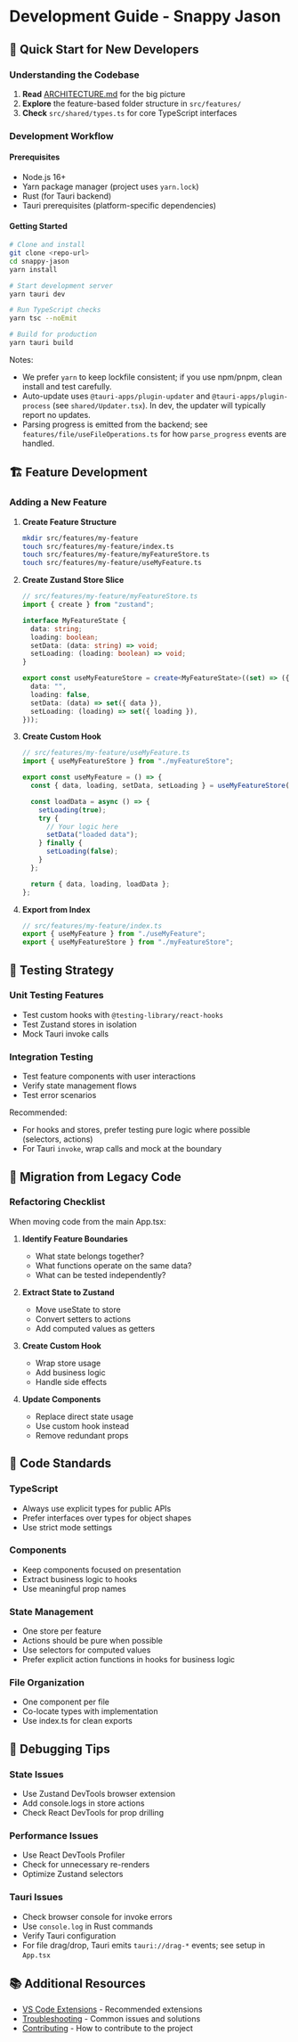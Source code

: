 # Development Guide - Snappy Jason

## 🚀 Quick Start for New Developers

### **Understanding the Codebase**

1. **Read** [ARCHITECTURE.md](./ARCHITECTURE.md) for the big picture
2. **Explore** the feature-based folder structure in `src/features/`
3. **Check** `src/shared/types.ts` for core TypeScript interfaces

### **Development Workflow**

#### **Prerequisites**

- Node.js 16+
- Yarn package manager (project uses `yarn.lock`)
- Rust (for Tauri backend)
- Tauri prerequisites (platform-specific dependencies)

#### **Getting Started**

```bash
# Clone and install
git clone <repo-url>
cd snappy-jason
yarn install

# Start development server
yarn tauri dev

# Run TypeScript checks
yarn tsc --noEmit

# Build for production
yarn tauri build
```

Notes:

- We prefer `yarn` to keep lockfile consistent; if you use npm/pnpm, clean install and test carefully.
- Auto-update uses `@tauri-apps/plugin-updater` and `@tauri-apps/plugin-process` (see `shared/Updater.tsx`). In dev, the updater will typically report no updates.
- Parsing progress is emitted from the backend; see `features/file/useFileOperations.ts` for how `parse_progress` events are handled.

## 🏗️ Feature Development

### **Adding a New Feature**

1. **Create Feature Structure**

   ```bash
   mkdir src/features/my-feature
   touch src/features/my-feature/index.ts
   touch src/features/my-feature/myFeatureStore.ts
   touch src/features/my-feature/useMyFeature.ts
   ```

2. **Create Zustand Store Slice**

   ```typescript
   // src/features/my-feature/myFeatureStore.ts
   import { create } from "zustand";

   interface MyFeatureState {
     data: string;
     loading: boolean;
     setData: (data: string) => void;
     setLoading: (loading: boolean) => void;
   }

   export const useMyFeatureStore = create<MyFeatureState>((set) => ({
     data: "",
     loading: false,
     setData: (data) => set({ data }),
     setLoading: (loading) => set({ loading }),
   }));
   ```

3. **Create Custom Hook**

   ```typescript
   // src/features/my-feature/useMyFeature.ts
   import { useMyFeatureStore } from "./myFeatureStore";

   export const useMyFeature = () => {
     const { data, loading, setData, setLoading } = useMyFeatureStore();

     const loadData = async () => {
       setLoading(true);
       try {
         // Your logic here
         setData("loaded data");
       } finally {
         setLoading(false);
       }
     };

     return { data, loading, loadData };
   };
   ```

4. **Export from Index**
   ```typescript
   // src/features/my-feature/index.ts
   export { useMyFeature } from "./useMyFeature";
   export { useMyFeatureStore } from "./myFeatureStore";
   ```

## 🧪 Testing Strategy

### **Unit Testing Features**

- Test custom hooks with `@testing-library/react-hooks`
- Test Zustand stores in isolation
- Mock Tauri invoke calls

### **Integration Testing**

- Test feature components with user interactions
- Verify state management flows
- Test error scenarios

Recommended:

- For hooks and stores, prefer testing pure logic where possible (selectors, actions)
- For Tauri `invoke`, wrap calls and mock at the boundary

## 🔄 Migration from Legacy Code

### **Refactoring Checklist**

When moving code from the main App.tsx:

1. **Identify Feature Boundaries**

   - What state belongs together?
   - What functions operate on the same data?
   - What can be tested independently?

2. **Extract State to Zustand**

   - Move useState to store
   - Convert setters to actions
   - Add computed values as getters

3. **Create Custom Hook**

   - Wrap store usage
   - Add business logic
   - Handle side effects

4. **Update Components**
   - Replace direct state usage
   - Use custom hook instead
   - Remove redundant props

## 📝 Code Standards

### **TypeScript**

- Always use explicit types for public APIs
- Prefer interfaces over types for object shapes
- Use strict mode settings

### **Components**

- Keep components focused on presentation
- Extract business logic to hooks
- Use meaningful prop names

### **State Management**

- One store per feature
- Actions should be pure when possible
- Use selectors for computed values
- Prefer explicit action functions in hooks for business logic

### **File Organization**

- One component per file
- Co-locate types with implementation
- Use index.ts for clean exports

## 🐛 Debugging Tips

### **State Issues**

- Use Zustand DevTools browser extension
- Add console.logs in store actions
- Check React DevTools for prop drilling

### **Performance Issues**

- Use React DevTools Profiler
- Check for unnecessary re-renders
- Optimize Zustand selectors

### **Tauri Issues**

- Check browser console for invoke errors
- Use `console.log` in Rust commands
- Verify Tauri configuration
- For file drag/drop, Tauri emits `tauri://drag-*` events; see setup in `App.tsx`

## 📚 Additional Resources

- [VS Code Extensions](./VS_CODE_SETUP.md) - Recommended extensions
- [Troubleshooting](./TROUBLESHOOTING.md) - Common issues and solutions
- [Contributing](../CONTRIBUTING.md) - How to contribute to the project
